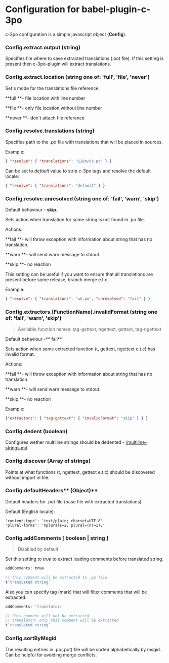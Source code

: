 # Configuration for babel-plugin-c-3po

c-3po configuration is a simple javascript object \(**Config**\).

### Config.extract.output \(string\)

Specifies file where to save extracted translations \(.pot file\). If this setting is present then c-3po-plugin will extract translations.

### Config.extract.location \(string one of: 'full', 'file', 'never'\)

Set's mode for the translations file reference.

**full **- file location with line number

**file **- only file location without line number

**never **- don't attach file reference

### **Config.resolve.translations \(string\)**

Specifies path to the *.po* file with translations that will be placed in sources.

Example:
```json
{ "resolve": { "translations": "i18n/uk.po" } }
``` 

Can be set to *default* value to strip c-3po tags and resolve the default locale:

```json
{ "resolve": { "translations": "default" } }
```

### **Config.resolve.unresolved \(string one of: 'fail', 'warn', 'skip'\)**

Default behaviour - **skip**.

Sets action when translation for some string is not found in .po file.

Actions:

**fail **- will throw exception with information about string that has no translation.

**warn **- will send warn message to stdout.

**skip **- no reaction

This setting can be useful if you want to ensure that all translations are present before some release, branch merge e.t.c.

Example: 
```json
{ "resolve": { "translations": "uk.po", "unresolved": "fail" } }
```

### Config.extractors.[FunctionName].invalidFormat \(string one of: 'fail', 'warn', 'skip'\)

> Available function names: tag-gettext, ngettext, gettext, tag-ngettext

Default behaviour -** fail**

Sets action when some extracted function \(t, gettext, ngettext e.t.c\) has invalid format.

Actions:

**fail **- will throw exception with information about string that has no translation.

**warn **- will send warn message to stdout.

**skip **- no reaction

Example:
```json
{"extractors": { "tag-gettext": { "invalidFormat": "skip" } } }
```

### Config.dedent \(boolean\)

Configures wether multiline strings should be dedented - [/multiline-strings.md](/multiline-strings.md)

### Config.discover \(Array of strings\)

Points at what functions \(t, ngettext, gettext e.t.c\) should be discovered without import in file.

### Config.defaultHeaders** \(Object\)**

Default headers for .pot file \(base file with extracted translations\).

Default \(English locale\):

```
'content-type': 'text/plain; charset=UTF-8'
'plural-forms': 'nplurals=2; plural=(n!=1);'
```

### Config.addComments **[ boolean | string ]**
> Disabled by default

Set this setting to *true* to extract leading comments before translated string.
```js
addComments: true
```

```js
// this comment will be extracted to .po file
t`translated string`
```

Also you can specify tag (mark) that will filter comments that will be extracted:
```js
addComments: 'translator:'
```

```js
// this comment will not be extracted
// translator: only this comment will be extracted
t`translated string`
```

### Config.sortByMsgid

The resulting entries in .po(.pot) file will be sorted alphabetically by msgid. Can be helpful
for avoiding merge conflicts.